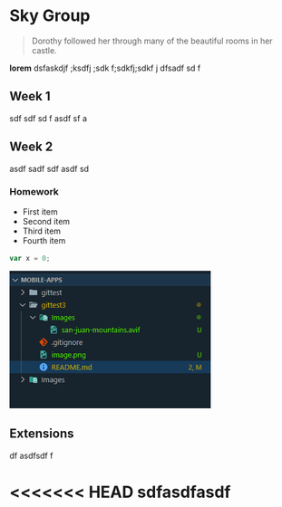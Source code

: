 # Sky Group

> Dorothy followed her through many of the beautiful rooms in her castle.

**lorem** dsfaskdjf ;ksdfj ;sdk f;sdkfj;sdkf j
dfsadf sd f

## Week 1

sdf sdf sd f
asdf sf
a

## Week 2

asdf sadf sdf
asdf sd

### Homework

- First item
- Second item
- Third item
- Fourth item

```javascript
var x = 0;
```

![alt text](./Images/image-1.png)

## Extensions

df asdfsdf f

<<<<<<< HEAD
sdfasdfasdf
=======

